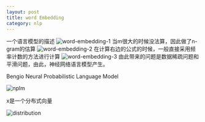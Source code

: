```yaml
---
layout: post
title: word Embedding
category: nlp
---
```


一个语言模型的描述
![word-embedding-1](http://7xpv97.com1.z0.glb.clouddn.com/e4f2ceab920fa8692122d09e3d38a853.png)
当m很大的时候没法算，因此做了n-gram的估算
![word-embedding-2](http://7xpv97.com1.z0.glb.clouddn.com/842c3f059e28d74deff8912cc16662af.png)
在计算右边的公式的时候，一般直接采用频率计数的方法进行计算
![word-embedding-3](http://7xpv97.com1.z0.glb.clouddn.com/a3a8bf394bb857bfb85824ef4de65c26.png)
由此带来的问题是数据稀疏问题和平滑问题，由此，神经网络语言模型产生。

Bengio Neural Probabilistic Language Model

![nplm](http://7xpv97.com1.z0.glb.clouddn.com/81301bde23b2843b1a1835410e949ae4.png)

x是一个分布式向量

![distribution](http://7xpv97.com1.z0.glb.clouddn.com/28d9f8c439364f6c190513346c97fcc8.png)
